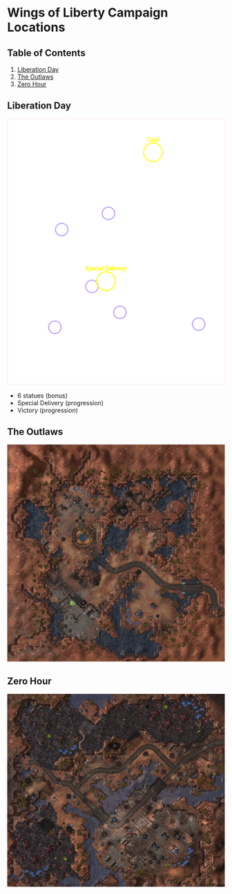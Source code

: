 # Wings of Liberty Campaign Locations
## Table of Contents
1. [Liberation Day](#Liberation-Day)
1. [The Outlaws](#The-Outlaws)
1. [Zero Hour](#Zero-Hour)

## Liberation Day
<img src="images/liberation_day.svg" style="background-image: url(images/raw/liberation_day.png?raw=true); background-size: 100% auto"/>

* 6 statues (bonus)
* Special Delivery (progression)
* Victory (progression)

## The Outlaws
![Map](./images/raw/the_outlaws.png)

## Zero Hour
![Map](./images/raw/zero_hour.png)

